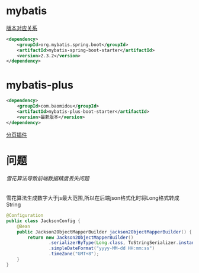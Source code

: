 # mybatis


[版本对应关系](https://mybatis.org/spring-boot-starter/mybatis-spring-boot-autoconfigure/)

```xml
<dependency>
    <groupId>org.mybatis.spring.boot</groupId>
    <artifactId>mybatis-spring-boot-starter</artifactId>
    <version>2.3.2</version>
</dependency>
```
# mybatis-plus

```xml
<dependency>
	<groupId>com.baomidou</groupId>
	<artifactId>mybatis-plus-boot-starter</artifactId>
	<version>最新版本</version>
</dependency>
```

[分页插件](https://baomidou.com/pages/2976a3/#spring-boot)

# 问题

###### 雪花算法导致前端数据精度丢失问题

雪花算法生成数字大于js最大范围,所以在后端json格式化时将Long格式转成String

```java
@Configuration
public class JacksonConfig {
    @Bean
    public Jackson2ObjectMapperBuilder jackson2ObjectMapperBuilder() {
        return new Jackson2ObjectMapperBuilder()
                .serializerByType(Long.class, ToStringSerializer.instance)
                .simpleDateFormat("yyyy-MM-dd HH:mm:ss")
                .timeZone("GMT+8");
    }
}
```